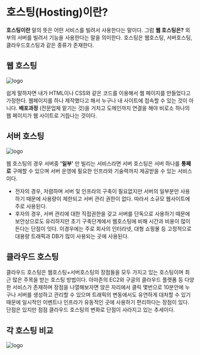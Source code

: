 # 호스팅(Hosting)이란?
**호스팅이란** 말의 뜻은 어떤 서비스를 빌려서 사용한다는 말이다. 그럼 **웹 호스팅은?** 외부의 서버를 빌려서 기능을 사용한다는 말을 의미한다. 호스팅은 웹호스팅, 서버호스팅, 클라우드호스팅과 같은 종류가 존재한다.

## 웹 호스팅
![logo](https://media.vlpt.us/images/dreamjh/post/a930387c-893c-4d59-a6c9-ae02b12c7eee/image.png)    

쉽게 말하자면 내가 HTML이나 CSS와 같은 코드를 이용해서 웹 페이지를 만들었다고 가정한다. 웹페이지를 하나 제작했다고 해서 누구나 내 사이트에 접속할 수 있는 것이 아니다. **배포과정** (전문업체 맡기는 것)을 거치고 도메인까지 연결을 해야 비로소 하나의 웹 페이지가 웹 사이트로 거듭나는 것이다.    

## 서버 호스팅

![logo](https://media.vlpt.us/images/dreamjh/post/f9d2a2b2-3b0b-4bfa-a4b9-580f2ef0c03f/image.png)

웹 호스팅의 경우 서버중 **'일부'** 만 빌리는 서비스라면 서버 호스팅은 서버 하나를 **통째로** 구매할 수 있으며 서버 운영에 필요한 인프라와 기술력까지 제공받을 수 있는 서비스이다.    
* 전자의 경우, 저렴하며 서버 및 인프라의 구축이 필요없지만 서버의 일부분만 사용하기 때문에 사용량이 제한되고 서버 관리 권한이 없다. 따라서 소규모 웹사이트에 주로 사용된다.   
* 후자의 경우, 서버 관리에 대한 직접권한을 갖고 서버를 단독으로 사용하기 때문에 보안상으로도 유리하지만 초기 구축단계에서 웹호스팅에 비해 시간과 비용이 많이 든다는 단점이 잇다. 이경우에는 주로 회사의 인터라넷, 대형 쇼핑몰 등 고정적으로 대용량 트래픽과 DB가 많이 사용되는 곳에 사용된다.

## 클라우드 호스팅
클라우드 호스팅은 웹호스팅+서버호스팅의 장점들을 모두 가지고 있는 호스팅이며 최근 많은 주목을 받는 호스팅 방법이다. 아마존의 EC2와 구글의 클라우드 플랫폼 등 다양한 서비스가 존재하며 장점을 나열해보자면 앉은 자리에서 클릭 몇번으로 10분안에 누구나 서버를 생성하고 관리할 수 있으며 트래픽의 변동에서도 유연하게 대처할 수 있기 때문에 일시적인 이벤트나 인프라가 유동적인 곳에 사용하기 편리하다는 장점이 있다.    
단점은 있지만 점점 클라우드 호스팅의 변화로 단점이 사라지고 있는 추세이다.

## 각 호스팅 비교
![logo](https://media.vlpt.us/images/dreamjh/post/a8f3babe-47e2-48b1-b03c-60aa1b341b35/image.png)   




